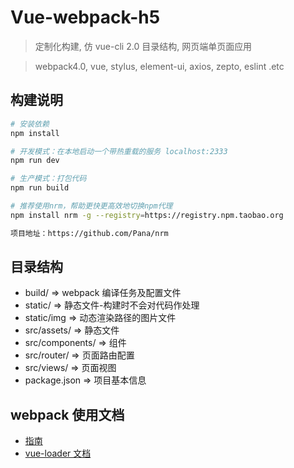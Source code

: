 # Vue-webpack-h5

> 定制化构建, 仿 vue-cli 2.0 目录结构, 网页端单页面应用

> webpack4.0, vue, stylus, element-ui, axios, zepto, eslint .etc

## 构建说明

``` bash
# 安装依赖
npm install

# 开发模式：在本地启动一个带热重载的服务 localhost:2333
npm run dev

# 生产模式：打包代码
npm run build

```

``` bash
# 推荐使用nrm，帮助更快更高效地切换npm代理
npm install nrm -g --registry=https://registry.npm.taobao.org

项目地址：https://github.com/Pana/nrm

```

## 目录结构

- build/             => webpack 编译任务及配置文件
- static/            => 静态文件-构建时不会对代码作处理
- static/img         => 动态渲染路径的图片文件
- src/assets/        => 静态文件
- src/components/    => 组件
- src/router/        => 页面路由配置
- src/views/         => 页面视图
- package.json       => 项目基本信息

## webpack 使用文档

- [指南](https://webpack.js.org/guides/)
- [vue-loader 文档](http://vuejs.github.io/vue-loader)

